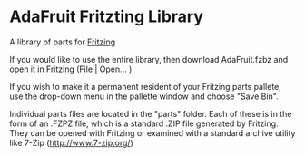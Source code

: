 AdaFruit Fritzting Library
==========================

A library of parts for [Fritzing](http://fritzing.org/)

If you would like to use the entire library, then download AdaFruit.fzbz and
open it in Fritzing (File | Open... )

If you wish to make it a permanent resident of your Fritzing parts pallete, use
the drop-down menu in the pallette window and choose "Save Bin".

Individual parts files are located in the "parts" folder. Each of these is in 
the form of an .FZPZ file, which is a standard .ZIP file generated by Fritzing.
They can be opened with Fritzing or examined with a standard archive utility 
like 7-Zip (http://www.7-zip.org/)


